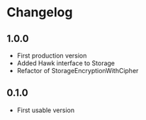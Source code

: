 Changelog
=========
1.0.0
-----
- First production version
- Added Hawk interface to Storage
- Refactor of StorageEncryptionWithCipher

0.1.0
-----
- First usable version 
